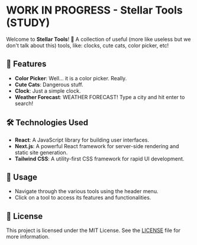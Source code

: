 # WORK IN PROGRESS - Stellar Tools (STUDY)

Welcome to **Stellar Tools**! 🎉 A collection of useful (more like useless but we don't talk about this) tools, like: clocks, cute cats, color picker, etc!

## 🚀 Features

- **Color Picker**: Well... it is a color picker. Really.
- **Cute Cats**: Dangerous stuff.
- **Clock**: Just a simple clock.
- **Weather Forecast**: WEATHER FORECAST! Type a city and hit enter to search!

## 🛠️ Technologies Used

- **React**: A JavaScript library for building user interfaces.
- **Next.js**: A powerful React framework for server-side rendering and static site generation.
- **Tailwind CSS**: A utility-first CSS framework for rapid UI development.

## 📖 Usage

- Navigate through the various tools using the header menu.
- Click on a tool to access its features and functionalities.

## 📝 License

This project is licensed under the MIT License. See the [LICENSE](LICENSE) file for more information.
